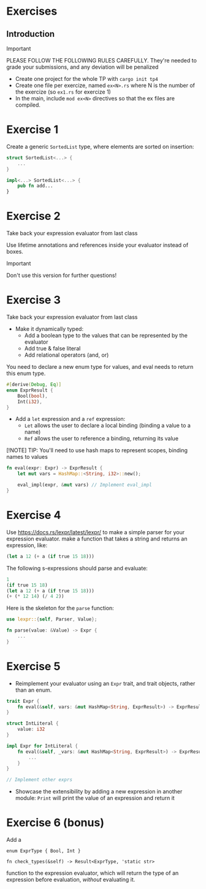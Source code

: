 Exercises
=========

## Introduction

> [!IMPORTANT]  
> 
> PLEASE FOLLOW THE FOLLOWING RULES CAREFULLY. They're needed to grade your
> submissions, and any deviation will be penalized

* Create one project for the whole TP with `cargo init tp4`
* Create one file per exercize, named `ex<N>.rs` where N is the number of the
  exercize (so `ex1.rs` for exercize 1)
* In the main, include `mod ex<N>` directives so that the ex files are
  compiled.


# Exercise 1

Create a generic `SortedList` type, where elements are sorted on insertion:

```rust
struct SortedList<...> {
    ...
}

impl<...> SortedList<...> {
    pub fn add...
}
```

# Exercise 2

Take back your expression evaluator from last class

Use lifetime annotations and references inside your evaluator instead of boxes.

> [!IMPORTANT]  
> Don't use this version for further questions!

# Exercise 3

Take back your expression evaluator from last class

* Make it dynamically typed:
    - Add a boolean type to the values that can be represented by the evaluator
    - Add true & false literal
    - Add relational operators (and, or)

You need to declare a new enum type for values, and eval needs to return this
enum type.

```rust
#[derive(Debug, Eq)]
enum ExprResult {
    Bool(bool),
    Int(i32),
}
```

* Add a `let` expression and a `ref` expression:
    - `Let` allows the user to declare a local binding (binding a value to a name)
    - `Ref` allows the user to reference a binding, returning its value

[!NOTE]
TIP: You'll need to use hash maps to represent scopes, binding
names to values

```rust
fn eval(expr: Expr) -> ExprResult {
    let mut vars = HashMap::<String, i32>::new();

    eval_impl(expr, &mut vars) // Implement eval_impl
}
```

# Exercise 4

Use https://docs.rs/lexpr/latest/lexpr/ to make a simple parser for your
expression evaluator. make a function that takes a string and returns an
expression, like:

```lisp
(let a 12 (+ a (if true 15 18)))
```

The following s-expressions should parse and evaluate:

```lisp
1
(if true 15 18)
(let a 12 (+ a (if true 15 18)))
(+ (* 12 14) (/ 4 2))
```

Here is the skeleton for the `parse` function:

```rust
use lexpr::{self, Parser, Value};

fn parse(value: &Value) -> Expr {
    ...
}
```

# Exercise 5

* Reimplement your evaluator using an `Expr` trait, and trait objects, rather
than an enum.

```rust
trait Expr {
    fn eval(&self, vars: &mut HashMap<String, ExprResult>) -> ExprResult;
}

struct IntLiteral {
    value: i32
}

impl Expr for IntLiteral {
    fn eval(&self, _vars: &mut HashMap<String, ExprResult>) -> ExprResult {
        ...
    }
}

// Implement other exprs
```

* Showcase the extensibility by adding a new expression in another module:
  `Print` will print the value of an expression and return it

# Exercise 6 (bonus)

Add a

```
enum ExprType { Bool, Int }

fn check_types(&self) -> Result<ExprType, 'static str>
```

function to the expression evaluator, which will return the type of an
expression before evaluation, *without* evaluating it.
